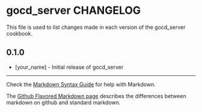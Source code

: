 gocd_server CHANGELOG
=====================

This file is used to list changes made in each version of the gocd_server cookbook.

0.1.0
-----
- [your_name] - Initial release of gocd_server

- - -
Check the [Markdown Syntax Guide](http://daringfireball.net/projects/markdown/syntax) for help with Markdown.

The [Github Flavored Markdown page](http://github.github.com/github-flavored-markdown/) describes the differences between markdown on github and standard markdown.
